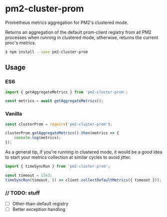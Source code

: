 # pm2-cluster-prom

Prometheus metrics aggregation for PM2's clustered mode.

Returns an aggregation of the default prom-client registry from all PM2 processes when running in clustered mode, otherwise, returns the current proc's metrics. 

```bash
$ npm install --save pm2-cluster-prom
```

## Usage

### ES6
```typescript
import { getAggregateMetrics } from 'pm2-cluster-prom';

const metrics = await getAggregateMetrics();
```

### Vanilla
```javascript
const clusterProm = require('pm2-cluster-prom');

clusterProm.getAggregateMetrics().then(metrics => {
    console.log(metrics);
});
```

As a general tip, if you're running in clustered mode, it would be a good idea to start your metrics collection at similar cycles to avoid jitter. 

```typescript
import { timeSyncRun } from 'pm2-cluster-prom';

const timeout = 15e3;
timeSyncRun(timeout, () => client.collectDefaultMetrics({ timeout }));
```

### // TODO: stuff

- [ ] Other-than-default registry
- [ ] Better exception handling
